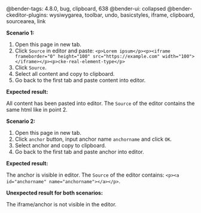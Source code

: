 @bender-tags: 4.8.0, bug, clipboard, 638
@bender-ui: collapsed
@bender-ckeditor-plugins: wysiwygarea, toolbar, undo, basicstyles, iframe, clipboard, sourcearea, link

**Scenario 1:**

1. Open this page in new tab.
2. Click `Source` in editor and paste:
`<p>Lorem ipsum</p><p><iframe frameborder="0" height="100" src="https://example.com" width="100"></iframe></p><p>cke-real-element-type</p>`
3. Click `Source`.
4. Select all content and copy to clipboard.
5. Go back to the first tab and paste content into editor.

**Expected result:**

All content has been pasted into editor.
The `Source` of the editor contains the same html like in point 2.

**Scenario 2:**

1. Open this page in new tab.
2. Click `anchor` button, input anchor name `anchorname` and click `OK`.
3. Select anchor and copy to clipboard.
4. Go back to the first tab and paste anchor into editor.

**Expected result:**

The anchor is visible in editor.
The `Source` of the editor contains: `<p><a id="anchorname" name="anchorname"></a></p>`.

**Unexpected result for both scenarios:**

The iframe/anchor is not visible in the editor.

